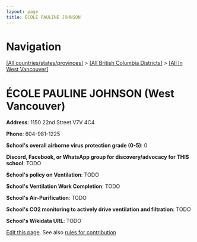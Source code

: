 ```yaml
---
layout: page
title: ÉCOLE PAULINE JOHNSON
---
```

# Navigation

[[All countries/states/provinces]](../../..) > [[All British Columbia Districts]](../..) > [[All In West Vancouver]](..)

# ÉCOLE PAULINE JOHNSON (West Vancouver)

**Address**: 1150 22nd Street V7V 4C4

**Phone**: 604-981-1225

**School's overall airborne virus protection grade (0-5)**: 0

**Discord, Facebook, or WhatsApp group for discovery/advocacy for THIS school**: TODO

**School's policy on Ventilation**: TODO

**School's Ventilation Work Completion**: TODO

**School's Air-Purification**: TODO

**School's CO2 monitoring to actively drive ventilation and filtration**: TODO

**School's Wikidata URL**: TODO


[Edit this page](https://github.com/ventilate-schools/BC/edit/main/./West_Vancouver/ÉCOLE_PAULINE_JOHNSON.md). See also [rules for contribution](../../../contribution-rules/)